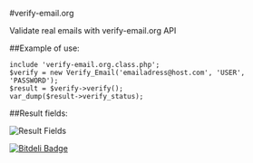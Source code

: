 #verify-email.org

Validate real emails with verify-email.org API

##Example of use:
	
	include 'verify-email.org.class.php';
	$verify = new Verify_Email('emailadress@host.com', 'USER', 'PASSWORD');
	$result = $verify->verify();
	var_dump($result->verify_status);
	

##Result fields:
	
	
![Result Fields](https://raw.github.com/madeinnordeste/verify-email.org/master/verify-email-results.png "Result Fields")


[![Bitdeli Badge](https://d2weczhvl823v0.cloudfront.net/madeinnordeste/verify-email.org/trend.png)](https://bitdeli.com/free "Bitdeli Badge")

